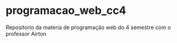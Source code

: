 # programacao_web_cc4
Repositorio da materia de programação web do 4 semestre com o professor Airton
